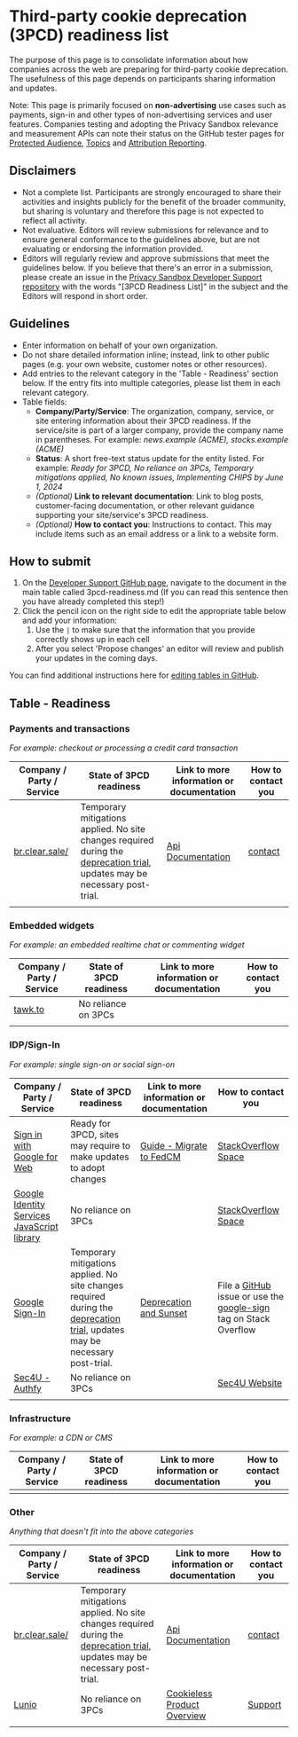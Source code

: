 # Third-party cookie deprecation (3PCD) readiness list

The purpose of this page is to consolidate information about how companies across the web are preparing for third-party cookie deprecation. The usefulness of this page depends on participants sharing information and updates.

Note: This page is primarily focused on **non-advertising** use cases such as payments, sign-in and other types of non-advertising services and user features. Companies testing and adopting the Privacy Sandbox relevance and measurement APIs can note their status on the GitHub tester pages for [Protected Audience](https://github.com/WICG/turtledove/blob/main/fledge-tester-list.md), [Topics](https://github.com/patcg-individual-drafts/topics/blob/main/topics-tester-list.md) and [Attribution Reporting](https://github.com/WICG/attribution-reporting-api/blob/main/ara-tester-list.md).

## Disclaimers

*   Not a complete list. Participants are strongly encouraged to share their activities and insights publicly for the benefit of the broader community, but sharing is voluntary and therefore this page is not expected to reflect all activity.
*   Not evaluative. Editors will review submissions for relevance and to ensure general conformance to the guidelines above, but are not evaluating or endorsing the information provided.
*   Editors will regularly review and approve submissions that meet the guidelines below. If you believe that there's an error in a submission, please create an issue in the [Privacy Sandbox Developer Support repository](https://github.com/GoogleChromeLabs/privacy-sandbox-dev-support) with the words "[3PCD Readiness List]" in the subject and the Editors will respond in short order.

## Guidelines

*   Enter information on behalf of your own organization.
*   Do not share detailed information inline; instead, link to other public pages (e.g. your own website, customer notes or other resources).
*   Add entries to the relevant category in the 'Table - Readiness' section below. If the entry fits into multiple categories, please list them in each relevant category.
*   Table fields:
    *   **Company/Party/Service**: The organization, company, service, or site entering information about their 3PCD readiness. If the service/site is part of a larger company, provide the company name in parentheses. For example: _news.example (ACME), stocks.example (ACME)_
    *   **Status**: A short free-text status update for the entity listed. For example: _Ready for 3PCD, No reliance on 3PCs, Temporary mitigations applied, No known issues, Implementing CHIPS by June 1, 2024_
    *   _(Optional)_ **Link to relevant documentation**: Link to blog posts, customer-facing documentation, or other relevant guidance supporting your site/service's 3PCD readiness.
    *   _(Optional)_ **How to contact you**: Instructions to contact. This may include items such as an email address or a link to a website form.

## How to submit

1. On the [Developer Support GitHub page](https://github.com/GoogleChromeLabs/privacy-sandbox-dev-support), navigate to the document in the main table called 3pcd-readiness.md (If you can read this sentence then you have already completed this step!)
2. Click the pencil icon on the right side to edit the appropriate table below and add your information:
    1. Use the `|` to make sure that the information that you provide correctly shows up in each cell
    2. After you select 'Propose changes' an editor will review and publish your updates in the coming days.

You can find additional instructions here for [editing tables in GitHub](https://docs.github.com/get-started/writing-on-github/working-with-advanced-formatting/organizing-information-with-tables).

## Table - Readiness

### Payments and transactions

_For example: checkout or processing a credit card transaction_

| Company / Party / Service | State of 3PCD readiness | Link to more information or documentation | How to contact you |
|---|---|---|---|
| [br.clear.sale/](https://br.clear.sale/)  | Temporary mitigations applied. No site changes required during the [deprecation trial](https://developers.google.com/privacy-sandbox/3pcd/temporary-exceptions/third-party-deprecation-trial#deprecation_trials), updates may be necessary post-trial.  | [Api Documentation](https://api.clearsale.com.br/docs/behavior-analytics)  | [contact](mailto:integracao@clear.sale?subject=Behavior&nbsp;3PCD&nbsp;doubts) | 
| <!-- copy this row -->  | <!-- insert it above this line -->  | <!-- fill in your info -->  | <!-- submit the request -->  | 

### Embedded widgets

_For example: an embedded realtime chat or commenting widget_

| Company / Party / Service | State of 3PCD readiness | Link to more information or documentation | How to contact you |
|---|---|---|---|
| [tawk.to](https://tawk.to)  | No reliance on 3PCs  | <!--  -->  | <!-- - -->  | 
| <!-- copy this row -->  | <!-- insert it above this line -->  | <!-- fill in your info -->  | <!-- submit the request -->  | 

### IDP/Sign-In

_For example: single sign-on or social sign-on_

| Company / Party / Service | State of 3PCD readiness | Link to more information or documentation | How to contact you |
|---|---|---|---|
| [Sign in with Google for Web](https://developers.google.com/identity/gsi/web/guides/overview)  | Ready for 3PCD, sites may require to make updates to adopt changes  | [Guide - Migrate to FedCM](https://developers.google.com/identity/gsi/web/guides/fedcm-migration) | [StackOverflow Space](https://stackoverflow.com/questions/tagged/google-signin) |
| [Google Identity Services JavaScript library](https://developers.google.com/identity/oauth2/web/guides/overview)  | No reliance on 3PCs  | | [StackOverflow Space](https://stackoverflow.com/questions/tagged/google-signin) |
| [Google Sign-In](https://developers.google.com/identity/sign-in/web/sign-in) | Temporary mitigations applied. No site changes required during the [deprecation trial](https://developers.google.com/privacy-sandbox/3pcd/temporary-exceptions/third-party-deprecation-trial#deprecation_trials), updates may be necessary post-trial. | [Deprecation and Sunset](https://developers.google.com/identity/sign-in/web/deprecation-and-sunset) | File a [GitHub](https://github.com/google/google-api-javascript-client/issues) issue or use the [google-sign](https://stackoverflow.com/questions/tagged/google-signin) tag on Stack Overflow | 
| [Sec4U - Authfy](https://www.sec4u.com.br/authfy)  | No reliance on 3PCs  | <!-- fill in your info -->  | [Sec4U Website](https://www.sec4u.com.br/)  | 
| <!-- copy this row -->  | <!-- insert it above this line -->  | <!-- fill in your info -->  | <!-- submit the request -->  | 

### Infrastructure

_For example: a CDN or CMS_

| Company / Party / Service | State of 3PCD readiness | Link to more information or documentation | How to contact you |
|---|---|---|---|
| <!-- copy this row -->  | <!-- insert it above this line -->  | <!-- fill in your info -->  | <!-- submit the request -->  | 

### Other

_Anything that doesn't fit into the above categories_

| Company / Party / Service | State of 3PCD readiness | Link to more information or documentation | How to contact you |
|---|---|---|---|
| [br.clear.sale/](https://br.clear.sale/)  | Temporary mitigations applied. No site changes required during the [deprecation trial](https://developers.google.com/privacy-sandbox/3pcd/temporary-exceptions/third-party-deprecation-trial#deprecation_trials), updates may be necessary post-trial.  | [Api Documentation](https://api.clearsale.com.br/docs/behavior-analytics) | [contact](mailto:integracao@clear.sale?subject=Behavior&nbsp;3PCD&nbsp;doubts) | 
| [Lunio](https://lunio.ai/) | No reliance on 3PCs | [Cookieless Product Overview](https://lunio.ai/product/) | [Support](https://lunio.ai/about-us/contact/) |
| <!-- copy this row -->  | <!-- insert it above this line -->  | <!-- fill in your info -->  | <!-- submit the request -->  | 
